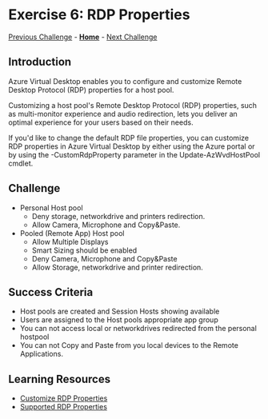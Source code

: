 # Exercise 6: RDP Properties

[Previous Challenge](./05-scaling-plan.md) - **[Home](../readne.md)** - [Next Challenge](./xxx.md)

## Introduction
Azure Virtual Desktop enables you to configure and customize Remote Desktop Protocol (RDP) properties for a host pool. 

Customizing a host pool's Remote Desktop Protocol (RDP) properties, such as multi-monitor experience and audio redirection, lets you deliver an optimal experience for your users based on their needs. 

If you'd like to change the default RDP file properties, you can customize RDP properties in Azure Virtual Desktop by either using the Azure portal or by using the -CustomRdpProperty parameter in the Update-AzWvdHostPool cmdlet.

## Challenge 

- Personal Host pool
    - Deny storage, networkdrive and printers redirection.
    - Allow Camera,  Microphone and Copy&Paste.
- Pooled (Remote App) Host pool 
    - Allow Multiple Displays
    - Smart Sizing should be enabled
    - Deny Camera, Microphone and Copy&Paste
    - Allow Storage, networkdrive and printer redirection.

## Success Criteria
- Host pools are created and Session Hosts showing available
- Users are assigned to the Host pools appropriate app group
- You can not access local or networkdrives redirected from the personal hostpool
- You can not Copy and Paste from you local devices to the Remote Applications.

## Learning Resources
- [Customize RDP Properties](https://learn.microsoft.com/en-us/azure/virtual-desktop/customize-rdp-properties)
- [Supported RDP Properties](https://learn.microsoft.com/en-us/windows-server/remote/remote-desktop-services/clients/rdp-files)

